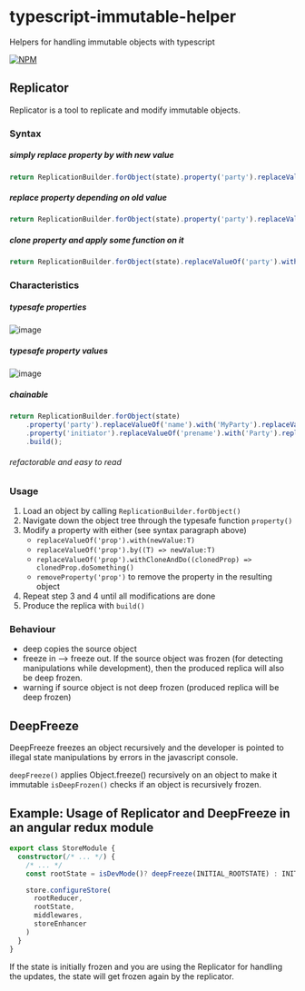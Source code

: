 # typescript-immutable-helper
Helpers for handling immutable objects with typescript

[![NPM](https://nodei.co/npm/typescript-immutable-helper.png)](https://nodei.co/npm/typescript-immutable-helper/)

## Replicator

Replicator is a tool to replicate and modify immutable objects.

### Syntax
##### simply replace property by with new value
```Typescript
return ReplicationBuilder.forObject(state).property('party').replaceValueOf('name').with('MyParty').build()
```
##### replace property depending on old value
```Typescript
return ReplicationBuilder.forObject(state).property('party').replaceValueOf('partymemberArray').by((oldPartymemberArray) => [...oldPartymemberArray, 'new partymember']).build()
```
##### clone property and apply some function on it
```Typescript
return ReplicationBuilder.forObject(state).replaceValueOf('party').withCloneAndDo((clonedParty) => clonedParty.addPartyMember('new partymember')).build()
```

### Characteristics
##### typesafe properties

![image](https://user-images.githubusercontent.com/20232625/42183566-94342602-7e42-11e8-9ea8-b3ddcc510561.png)
##### typesafe property values

![image](https://user-images.githubusercontent.com/20232625/42183584-a72a0ed4-7e42-11e8-9fd4-ff43aacef239.png)
##### chainable
```Typescript
return ReplicationBuilder.forObject(state)
    .property('party').replaceValueOf('name').with('MyParty').replaceValueOf('members').by((members) => [...members, newMember])
    .property('initiator').replaceValueOf('prename').with('Party').replaceValueOf('surname').with('guy')
    .build();
```
###### refactorable and easy to read

### Usage

1. Load an object by calling `ReplicationBuilder.forObject()`
2. Navigate down the object tree through the typesafe function `property()`
3. Modify a property with either (see syntax paragraph above)
    - `replaceValueOf('prop').with(newValue:T)`
    - `replaceValueOf('prop').by((T) => newValue:T)`
    - `replaceValueOf('prop').withCloneAndDo((clonedProp) => clonedProp.doSomething()`    
    - `removeProperty('prop')` to remove the property in the resulting object
4. Repeat step 3 and 4 until all modifications are done
5. Produce the replica with `build()`

### Behaviour

-   deep copies the source object
-   freeze in --> freeze out. If the source object was frozen (for detecting manipulations while development), then the produced replica will also be deep frozen.
-   warning if source object is not deep frozen (produced replica will be deep frozen)

## DeepFreeze

DeepFreeze freezes an object recursively and the developer is pointed to illegal state manipulations by errors in the javascript console.

`deepFreeze()` applies Object.freeze() recursively on an object to make it immutable
`isDeepFrozen()` checks if an object is recursively frozen.

## Example: Usage of Replicator and DeepFreeze in an angular redux module

```Typescript
export class StoreModule {
  constructor(/* ... */) {
    /* ... */
    const rootState = isDevMode()? deepFreeze(INITIAL_ROOTSTATE) : INITIAL_ROOTSTATE    

    store.configureStore(
      rootReducer,
      rootState,
      middlewares,
      storeEnhancer
    )
  }
}
```

If the state is initially frozen and you are using the Replicator for handling the updates, the state will get frozen again by the replicator.






